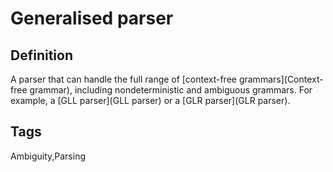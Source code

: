 # Generalised parser

## Definition
A parser that can handle the full range of [context-free grammars](Context-free grammar), including nondeterministic and ambiguous grammars. For example, a [GLL parser](GLL parser) or a [GLR parser](GLR parser).

## Tags
Ambiguity,Parsing


